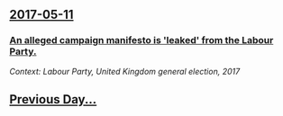 ## [2017-05-11](/news/2017/05/11/index.md)

### [An alleged campaign manifesto is 'leaked' from the Labour Party. ](/news/2017/05/11/an-alleged-campaign-manifesto-is-leaked-from-the-labour-party.md)
_Context: Labour Party, United Kingdom general election, 2017_

## [Previous Day...](/news/2017/05/10/index.md)

